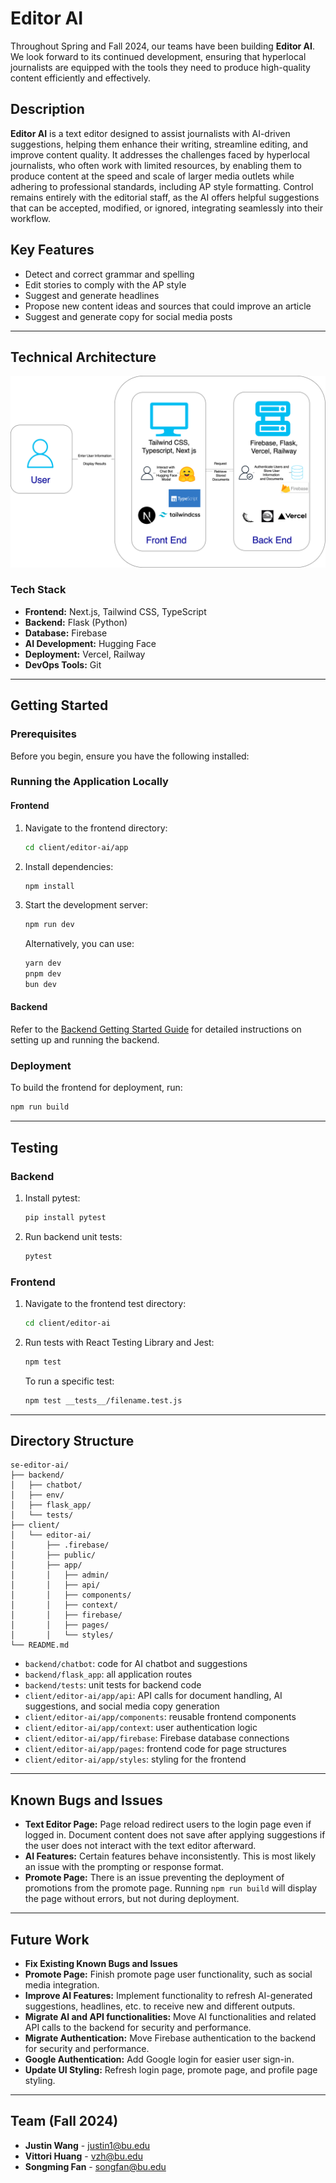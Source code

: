 # Editor AI

Throughout Spring and Fall 2024, our teams have been building **Editor AI**. We look forward to its continued development, ensuring that hyperlocal journalists are equipped with the tools they need to produce high-quality content efficiently and effectively.

## Description
**Editor AI** is a text editor designed to assist journalists with AI-driven suggestions, helping them enhance their writing, streamline editing, and improve content quality. It addresses the challenges faced by hyperlocal journalists, who often work with limited resources, by enabling them to produce content at the speed and scale of larger media outlets while adhering to professional standards, including AP style formatting. Control remains entirely with the editorial staff, as the AI offers helpful suggestions that can be accepted, modified, or ignored, integrating seamlessly into their workflow.

## Key Features
- Detect and correct grammar and spelling
- Edit stories to comply with the AP style
- Suggest and generate headlines
- Propose new content ideas and sources that could improve an article
- Suggest and generate copy for social media posts

---

## Technical Architecture
![image](https://github.com/BU-Spark/se-editor-ai/blob/implemnting-ai-styles/technical_architecture.drawio%20(1).png?raw=true)

### Tech Stack
- **Frontend:** Next.js, Tailwind CSS, TypeScript
- **Backend:** Flask (Python)
- **Database:** Firebase
- **AI Development:** Hugging Face
- **Deployment:** Vercel, Railway
- **DevOps Tools:** Git

---

## Getting Started

### Prerequisites
Before you begin, ensure you have the following installed:

### Running the Application Locally

#### Frontend
1. Navigate to the frontend directory:
   ```bash
   cd client/editor-ai/app
   ```
2. Install dependencies:
   ```bash
   npm install
   ```
3. Start the development server:
   ```bash
   npm run dev
   ```
   Alternatively, you can use:
   ```bash
   yarn dev
   pnpm dev
   bun dev
   ```

#### Backend
Refer to the [Backend Getting Started Guide](https://github.com/BU-Spark/se-editor-ai/tree/dev/backend#getting-started) for detailed instructions on setting up and running the backend.

### Deployment
To build the frontend for deployment, run:
```bash
npm run build
```

---

## Testing

### Backend
1. Install pytest:
   ```bash
   pip install pytest
   ```
2. Run backend unit tests:
   ```bash
   pytest
   ```

### Frontend
1. Navigate to the frontend test directory:
   ```bash
   cd client/editor-ai
   ```
2. Run tests with React Testing Library and Jest:
   ```bash
   npm test
   ```
   To run a specific test:
   ```bash
   npm test __tests__/filename.test.js
   ```

---

## Directory Structure
```
se-editor-ai/
├── backend/
│   ├── chatbot/
│   ├── env/
│   ├── flask_app/
│   └── tests/
├── client/
│   └── editor-ai/
│       ├── .firebase/
│       ├── public/
│       ├── app/
│       │   ├── admin/
│       │   ├── api/
│       │   ├── components/
│       │   ├── context/
│       │   ├── firebase/
│       │   ├── pages/
│       │   └── styles/
└── README.md
```

- ``backend/chatbot``: code for AI chatbot and suggestions
- ``backend/flask_app``: all application routes
- ``backend/tests``: unit tests for backend code
- ``client/editor-ai/app/api``: API calls for document handling, AI suggestions, and social media copy generation
- ``client/editor-ai/app/components``: reusable frontend components
- ``client/editor-ai/app/context``: user authentication logic
- ``client/editor-ai/app/firebase``: Firebase database connections
- ``client/editor-ai/app/pages``: frontend code for page structures
- ``client/editor-ai/app/styles``: styling for the frontend

---

## Known Bugs and Issues
- **Text Editor Page:** Page reload redirect users to the login page even if logged in. Document content does not save after applying suggestions if the user does not interact with the text editor afterward.
- **AI Features:** Certain features behave inconsistently. This is most likely an issue with the prompting or response format.
- **Promote Page:** There is an issue preventing the deployment of promotions from the promote page. Running ``npm run build`` will display the page without errors, but not during deployment.

---

## Future Work
- **Fix Existing Known Bugs and Issues**
- **Promote Page:** Finish promote page user functionality, such as social media integration.
- **Improve AI Features:** Implement functionality to refresh AI-generated suggestions, headlines, etc. to receive new and different outputs.
- **Migrate AI and API functionalities:** Move AI functionalities and related API calls to the backend for security and performance.
- **Migrate Authentication:** Move Firebase authentication to the backend for security and performance. 
- **Google Authentication:** Add Google login for easier user sign-in.
- **Update UI Styling:** Refresh login page, promote page, and profile page styling.

---

## Team (Fall 2024)

- **Justin Wang** - justin1@bu.edu
- **Vittori Huang** - vzh@bu.edu
- **Songming Fan** - songfan@bu.edu
